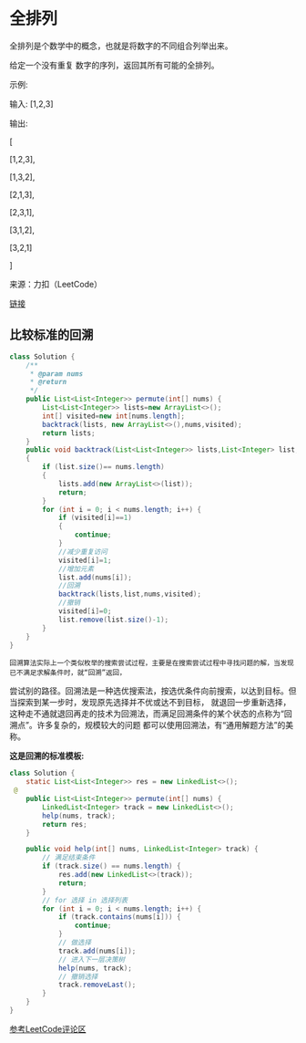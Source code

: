 # 全排列

全排列是个数学中的概念，也就是将数字的不同组合列举出来。

给定一个没有重复 数字的序列，返回其所有可能的全排列。

示例:

输入: [1,2,3]

输出:

[

  [1,2,3],
  
  [1,3,2],
  
  [2,1,3],
  
  [2,3,1],
  
  [3,1,2],
  
  [3,2,1]
  
]


来源：力扣（LeetCode）

[链接](https://leetcode-cn.com/problems/permutations)

## 比较标准的回溯
```java
class Solution {
    /**
     * @param nums
     * @return
     */
    public List<List<Integer>> permute(int[] nums) {
        List<List<Integer>> lists=new ArrayList<>();
        int[] visited=new int[nums.length];
        backtrack(lists, new ArrayList<>(),nums,visited);
        return lists;
    }
    public void backtrack(List<List<Integer>> lists,List<Integer> list,int[] nums,int[] visited)
    {
        if (list.size()== nums.length)
        {
            lists.add(new ArrayList<>(list));
            return;
        }
        for (int i = 0; i < nums.length; i++) {
            if (visited[i]==1)
            {
                continue;
            }
            //减少重复访问
            visited[i]=1;
            //增加元素
            list.add(nums[i]);
            //回溯
            backtrack(lists,list,nums,visited);
            //撤销
            visited[i]=0;
            list.remove(list.size()-1);
        }
    }
}
```

    回溯算法实际上一个类似枚举的搜索尝试过程，主要是在搜索尝试过程中寻找问题的解，当发现已不满足求解条件时，就“回溯”返回，
尝试别的路径。回溯法是一种选优搜索法，按选优条件向前搜索，以达到目标。但当探索到某一步时，发现原先选择并不优或达不到目标，
就退回一步重新选择，这种走不通就退回再走的技术为回溯法，而满足回溯条件的某个状态的点称为“回溯点”。许多复杂的，规模较大的问题
都可以使用回溯法，有“通用解题方法”的美称。

**这是回溯的标准模板:**
```java
class Solution {
    static List<List<Integer>> res = new LinkedList<>();
 @
    public List<List<Integer>> permute(int[] nums) {
        LinkedList<Integer> track = new LinkedList<>();
        help(nums, track);
        return res;
    }

    public void help(int[] nums, LinkedList<Integer> track) {
        // 满足结束条件
        if (track.size() == nums.length) {
            res.add(new LinkedList<>(track));
            return;
        }
        // for 选择 in 选择列表
        for (int i = 0; i < nums.length; i++) {
            if (track.contains(nums[i])) {
                continue;
            }
            // 做选择
            track.add(nums[i]);
            // 进入下一层决策树
            help(nums, track);
            // 撤销选择
            track.removeLast();
        }
    }
}
```
[参考LeetCode评论区](https://leetcode-cn.com/problems/permutations/comments/576030)
